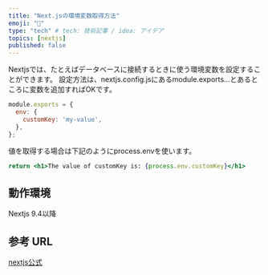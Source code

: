 ```yaml
---
title: "Next.jsの環境変数取得方法"
emoji: "🐷"
type: "tech" # tech: 技術記事 / idea: アイデア
topics: [nextjs]
published: false
---
```


Nextjsでは、たとえばデータベースに接続するときに使う環境変数を設定することができます。
設定方法は、nextjs.config.jsにあるmodule.exports...とあるところに変数を追加すればOKです。

```js
module.exports = {
  env: {
    customKey: 'my-value',
  },
};
```

値を取得する場合は下記のようにprocess.envを使います。

```jsx
return <h1>The value of customKey is: {process.env.customKey}</h1>
```

## 動作環境

Nextjs 9.4以降

## 参考 URL

[nextjs公式](https://nextjs.org/docs/api-reference/next.config.js/environment-variables)

